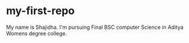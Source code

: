 # my-first-repo
My name is Shajidha.
I'm pursuing Final BSC computer Science in Aditya Womens degree college.

